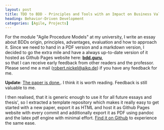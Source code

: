 ```yaml
---
layout: post
title: TDD to BDD - Principles and Tools with an Impact on Business Value and Communications
heading: Behavior-Driven Development
categories: [Agile, Projects]
---
```

For the module "Agile Procedure Models" at my university, I write an essay about BDDs origin, principles, advantages, evaluation and how to approach it. Since we need to hand in a PDF version and a markdown version, I decided to go the extra mile and have a always up-to-date version of it hosted as Github Pages website here: **[bdd.guru](https://bdd.guru)**,  
so that I can receive early feedback from other readers and the professor. Please send me a mail (robert.nickel@aikq.de) if you have any feedback for me.  
  
**Update**: [The paper is done.](https://github.com/Robert-Nickel/bdd.guru/blob/master/00_Nickel_BDD.pdf). I think it is worth reading. Feedback is still valuable to me.  
  
I then realised, that it is generic enough to use it for all future essays and thesis', so I extracted a template repository which makes it really easy to get started with a new paper, export it as HTML and host it as Github Pages website with every commit and additionally export it as PDF using pandoc and the latex pdf engine with minimal effort. [Find it on Github](https://github.com/Robert-Nickel/paper) to experience the same ease.
  
